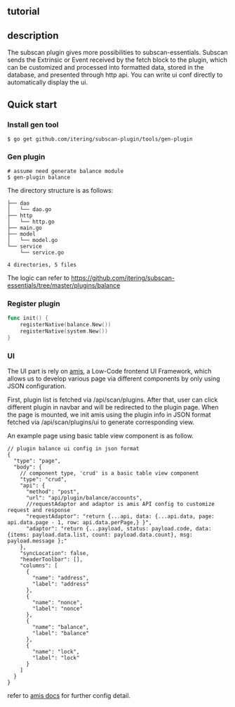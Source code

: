 ## tutorial

## description

The subscan plugin gives more possibilities to subscan-essentials. Subscan sends the Extrinsic or Event received by the fetch block to the plugin, which can be customized and processed into formatted data, stored in the database, and presented through http api.
You can write ui conf directly to automatically display the ui.

## Quick start

### Install gen tool

```shell script
$ go get github.com/itering/subscan-plugin/tools/gen-plugin
```

### Gen plugin

```shell script
# assume need generate balance module
$ gen-plugin balance
```

The directory structure is as follows:
```
├── dao
│   └── dao.go
├── http
│   └── http.go
├── main.go
├── model
│   └── model.go
└── service
    └── service.go

4 directories, 5 files
```

The logic can refer to https://github.com/itering/subscan-essentials/tree/master/plugins/balance

### Register plugin

```go
func init() {
	registerNative(balance.New())
	registerNative(system.New())
}
```

### UI
The UI part is rely on [amis](https://github.com/baidu/amis/blob/master/README-en.md), a Low-Code frontend UI Framework, which allows us to develop various page via different components by only using JSON configuration.

First, plugin list is fetched via /api/scan/plugins. After that, user can click different plugin in navbar and will be redirected to the plugin page. When the page is mounted, we init amis using the plugin info in JSON format fetched via /api/scan/plugins/ui to generate corresponding view.

An example page using basic table view component is as follow.
```
// plugin balance ui config in json format
{
  "type": "page",
  "body": {
    // component type, 'crud' is a basic table view component
    "type": "crud", 
    "api": {
      "method": "post",
      "url": "api/plugin/balance/accounts",
      //requestAdaptor and adaptor is amis API config to customize request and response
      "requestAdaptor": "return {...api, data: {...api.data, page: api.data.page - 1, row: api.data.perPage,} }",
      "adaptor": "return {...payload, status: payload.code, data: {items: payload.data.list, count: payload.data.count}, msg: payload.message };"
    },
    "syncLocation": false,
    "headerToolbar": [],
    "columns": [
      {
        "name": "address",
        "label": "address"
      },
      {
        "name": "nonce",
        "label": "nonce"
      },
      {
        "name": "balance",
        "label": "balance"
      },
      {
        "name": "lock",
        "label": "lock"
      }
    ]
  }
}
```

refer to [amis docs](https://baidu.gitee.io/amis/docs/index) for further config detail.

